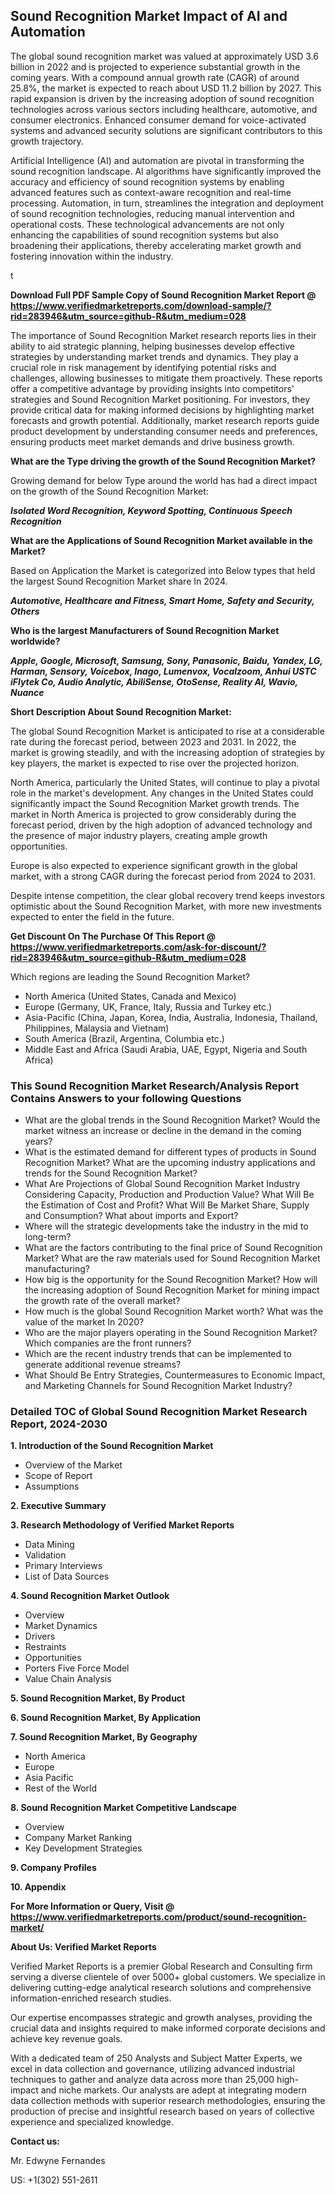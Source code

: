 <h2>Sound Recognition Market Impact of AI and Automation</h2><p>The global sound recognition market was valued at approximately USD 3.6 billion in 2022 and is projected to experience substantial growth in the coming years. With a compound annual growth rate (CAGR) of around 25.8%, the market is expected to reach about USD 11.2 billion by 2027. This rapid expansion is driven by the increasing adoption of sound recognition technologies across various sectors including healthcare, automotive, and consumer electronics. Enhanced consumer demand for voice-activated systems and advanced security solutions are significant contributors to this growth trajectory.</p><p>Artificial Intelligence (AI) and automation are pivotal in transforming the sound recognition landscape. AI algorithms have significantly improved the accuracy and efficiency of sound recognition systems by enabling advanced features such as context-aware recognition and real-time processing. Automation, in turn, streamlines the integration and deployment of sound recognition technologies, reducing manual intervention and operational costs. These technological advancements are not only enhancing the capabilities of sound recognition systems but also broadening their applications, thereby accelerating market growth and fostering innovation within the industry.</p>t</p><p id="" class=""><strong>Download Full PDF Sample Copy of Sound Recognition Market Report @ <a href="https://www.verifiedmarketreports.com/download-sample/?rid=283946&utm_source=github-R&utm_medium=028" target="_blank">https://www.verifiedmarketreports.com/download-sample/?rid=283946&utm_source=github-R&utm_medium=028</a></strong></p><p>The importance of&nbsp;Sound Recognition Market research reports lies in their ability to aid strategic planning, helping businesses develop effective strategies by understanding market trends and dynamics. They play a crucial role in risk management by identifying potential risks and challenges, allowing businesses to mitigate them proactively. These reports offer a competitive advantage by providing insights into competitors' strategies and Sound Recognition Market positioning. For investors, they provide critical data for making informed decisions by highlighting market forecasts and growth potential. Additionally, market research reports guide product development by understanding consumer needs and preferences, ensuring products meet market demands and drive business growth.</p><p><strong>What are the&nbsp;Type driving the growth of the Sound Recognition Market?</strong></p><p id="" class="">Growing demand for below Type around the world has had a direct impact on the growth of the Sound Recognition Market:</p><em><strong>Isolated Word Recognition, Keyword Spotting, Continuous Speech Recognition</strong></em></p><strong>What are the&nbsp;Applications&nbsp;of Sound Recognition Market available in the Market?</strong></p><p id="" class="">Based on Application the Market is categorized into Below types that held the largest Sound Recognition Market share In 2024.</p><em><strong>Automotive, Healthcare and Fitness, Smart Home, Safety and Security, Others</strong></em></p><strong>Who is the largest Manufacturers of Sound Recognition Market worldwide?</strong></p><p><em><strong>Apple, Google, Microsoft, Samsung, Sony, Panasonic, Baidu, Yandex, LG, Harman, Sensory, Voicebox, Inago, Lumenvox, Vocalzoom, Anhui USTC iFlytek Co, Audio Analytic, AbiliSense, OtoSense, Reality AI, Wavio, Nuance</strong></em></p><p id="" class=""><strong>Short Description About Sound Recognition Market:</strong></p><p>The global Sound Recognition Market is anticipated to rise at a considerable rate during the forecast period, between 2023 and 2031. In 2022, the market is growing steadily, and with the increasing adoption of strategies by key players, the market is expected to rise over the projected horizon.</p><p>North America, particularly the United States, will continue to play a pivotal role in the market's development. Any changes in the United States could significantly impact the Sound Recognition Market growth trends. The market in North America is projected to grow considerably during the forecast period, driven by the high adoption of advanced technology and the presence of major industry players, creating ample growth opportunities.</p><p>Europe is also expected to experience significant growth in the global market, with a strong CAGR during the forecast period from 2024 to 2031.</p><p>Despite intense competition, the clear global recovery trend keeps investors optimistic about the Sound Recognition Market, with more new investments expected to enter the field in the future.</p><p id="" class=""><strong>Get Discount On The Purchase Of This Report @ <a href="https://www.verifiedmarketreports.com/ask-for-discount/?rid=283946&utm_source=github-R&utm_medium=028" target="_blank">https://www.verifiedmarketreports.com/ask-for-discount/?rid=283946&utm_source=github-R&utm_medium=028</a></strong></p>Which regions are leading the Sound Recognition Market?</p><ul><li>North America (United States, Canada and Mexico)</li><li>Europe (Germany, UK, France, Italy, Russia and Turkey etc.)</li><li>Asia-Pacific (China, Japan, Korea, India, Australia, Indonesia, Thailand, Philippines, Malaysia and Vietnam)</li><li>South America (Brazil, Argentina, Columbia etc.)</li><li>Middle East and Africa (Saudi Arabia, UAE, Egypt, Nigeria and South Africa)</li></ul><h3 id="" class="">This Sound Recognition Market Research/Analysis Report Contains Answers to your following Questions</h3><ul><li>What are the global trends in the Sound Recognition Market? Would the market witness an increase or decline in the demand in the coming years?</li><li>What is the estimated demand for different types of products in Sound Recognition Market? What are the upcoming industry applications and trends for the Sound Recognition Market?</li><li>What Are Projections of Global Sound Recognition Market Industry Considering Capacity, Production and Production Value? What Will Be the Estimation of Cost and Profit? What Will Be Market Share, Supply and Consumption? What about imports and Export?</li><li>Where will the strategic developments take the industry in the mid to long-term?</li><li>What are the factors contributing to the final price of Sound Recognition Market? What are the raw materials used for Sound Recognition Market manufacturing?</li><li>How big is the opportunity for the Sound Recognition Market? How will the increasing adoption of Sound Recognition Market for mining impact the growth rate of the overall market?</li><li>How much is the global Sound Recognition Market worth? What was the value of the market In 2020?</li><li>Who are the major players operating in the Sound Recognition Market? Which companies are the front runners?</li><li>Which are the recent industry trends that can be implemented to generate additional revenue streams?</li><li>What Should Be Entry Strategies, Countermeasures to Economic Impact, and Marketing Channels for Sound Recognition Market Industry?</li></ul><h3 id="" class="">Detailed TOC of Global Sound Recognition Market Research Report, 2024-2030</h3><p id="" class=""><strong>1. Introduction of the Sound Recognition Market</strong></p><ul><li>Overview of the Market</li><li>Scope of Report</li><li>Assumptions</li></ul><p id="" class=""><strong>2. Executive Summary</strong></p><p id="" class=""><strong>3. Research Methodology of Verified Market Reports</strong></p><ul><li>Data Mining</li><li>Validation</li><li>Primary Interviews</li><li>List of Data Sources</li></ul><p id="" class=""><strong>4. Sound Recognition Market Outlook</strong></p><ul><li>Overview</li><li>Market Dynamics</li><li>Drivers</li><li>Restraints</li><li>Opportunities</li><li>Porters Five Force Model</li><li>Value Chain Analysis</li></ul><p id="" class=""><strong>5. Sound Recognition Market, By Product</strong></p><p id="" class=""><strong>6. Sound Recognition Market, By Application</strong></p><p id="" class=""><strong>7. Sound Recognition Market, By Geography</strong></p><ul><li>North America</li><li>Europe</li><li>Asia Pacific</li><li>Rest of the World</li></ul><p id="" class=""><strong>8. Sound Recognition Market Competitive Landscape</strong></p><ul><li>Overview</li><li>Company Market Ranking</li><li>Key Development Strategies</li></ul><p id="" class=""><strong>9. Company Profiles</strong></p><p id="" class=""><strong>10. Appendix</strong></p><p id="" class=""><strong>For More Information or Query, Visit @ <a href="https://www.verifiedmarketreports.com/product/sound-recognition-market/" target="_blank">https://www.verifiedmarketreports.com/product/sound-recognition-market/</a></strong></p><p id="" class=""><strong>About Us: Verified Market Reports</strong></p><p id="" class="">Verified Market Reports is a premier Global Research and Consulting firm serving a diverse clientele of over 5000+ global customers. We specialize in delivering cutting-edge analytical research solutions and comprehensive information-enriched research studies.</p><p id="" class="">Our expertise encompasses strategic and growth analyses, providing the crucial data and insights required to make informed corporate decisions and achieve key revenue goals.</p><p id="" class="">With a dedicated team of 250 Analysts and Subject Matter Experts, we excel in data collection and governance, utilizing advanced industrial techniques to gather and analyze data across more than 25,000 high-impact and niche markets. Our analysts are adept at integrating modern data collection methods with superior research methodologies, ensuring the production of precise and insightful research based on years of collective experience and specialized knowledge.</p><p id="" class=""><strong>Contact us:</strong></p><p id="" class="">Mr. Edwyne Fernandes</p><p id="" class="">US: +1(302) 551-2611</p>